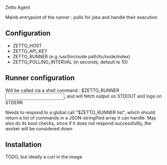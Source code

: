 Zetto Agent

Mainb entrypoint of the runner : polls for jobs and handle their execution

## Configuration

- ZETTO_HOST
- ZETTO_API_KEY
- ZETTO_RUNNER (e.g /usr/bin/node path/to/node/index)
- ZETTO_POLLING_INTERVAL (in seconds, default to 10)

## Runner configuration

Will be called via a shell command : $ZETTO_RUNNER <command> <input>, and will fetch output on STDOUT and logs on STDERR

Needs to respond to a global call "$ZETTO_RUNNER list", which should return a list of commands in a JSON-stringified array it can handle. May also do its boot checks, since if it does not respond successfullly, the worker will be considered down

## Installation

TODO, but ideally a curl in the image
